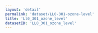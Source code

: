 ```yaml
---
layout: 'detail'
permalink: 'dataset/LL0-301-ozone-level'
title: 'Ll0_301_ozone_level'
datasetID: 'LL0_301_ozone_level'
---
```

